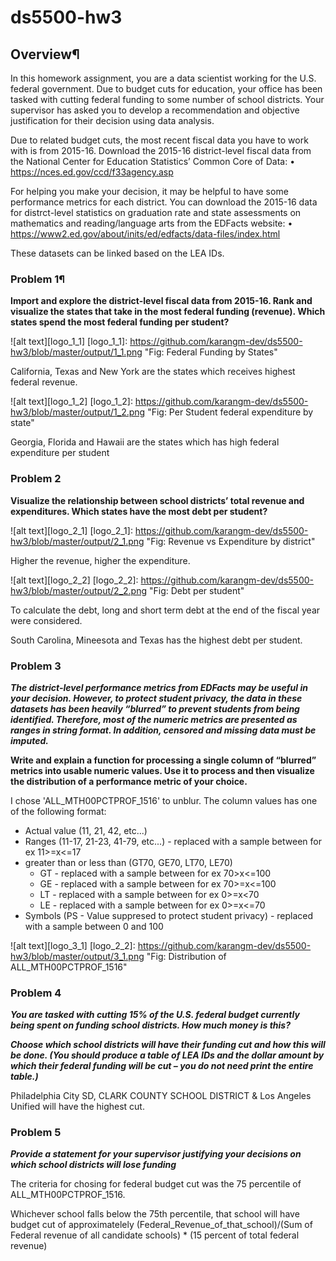# ds5500-hw3

## Overview¶

In this homework assignment, you are a data scientist working for the U.S. federal government. Due to budget cuts for education, your office has been tasked with cutting federal funding to some number of school districts. Your supervisor has asked you to develop a recommendation and objective justification for their decision using data analysis.

Due to related budget cuts, the most recent fiscal data you have to work with is from 2015-16. Download the 2015-16 district-level fiscal data from the National Center for Education Statistics’ Common Core of Data: • https://nces.ed.gov/ccd/f33agency.asp

For helping you make your decision, it may be helpful to have some performance metrics for each district. You can download the 2015-16 data for distrct-level statistics on graduation rate and state assessments on mathematics and reading/language arts from the EDFacts website: • https://www2.ed.gov/about/inits/ed/edfacts/data-files/index.html

These datasets can be linked based on the LEA IDs.

### Problem 1¶
**Import and explore the district-level fiscal data from 2015-16. Rank and visualize the states that take in the most federal funding (revenue). Which states spend the most federal funding per student?**

![alt text][logo_1_1]
[logo_1_1]: https://github.com/karangm-dev/ds5500-hw3/blob/master/output/1_1.png "Fig: Federal Funding by States"

California, Texas and New York are the states which receives highest federal revenue.

![alt text][logo_1_2]
[logo_1_2]: https://github.com/karangm-dev/ds5500-hw3/blob/master/output/1_2.png "Fig: Per Student federal expenditure by state"

Georgia, Florida and Hawaii are the states which has high federal expenditure per student

### Problem 2
**Visualize the relationship between school districts’ total revenue and expenditures. Which states have the most debt per student?**

![alt text][logo_2_1]
[logo_2_1]: https://github.com/karangm-dev/ds5500-hw3/blob/master/output/2_1.png "Fig: Revenue vs Expenditure by district"

Higher the revenue, higher the expenditure.

![alt text][logo_2_2]
[logo_2_2]: https://github.com/karangm-dev/ds5500-hw3/blob/master/output/2_2.png "Fig: Debt per student"

To calculate the debt, long and short term debt at the end of the fiscal year were considered.

South Carolina, Mineesota and Texas has the highest debt per student.

### Problem 3
***The district-level performance metrics from EDFacts may be useful in your decision. However, to protect student privacy, the data in these datasets has been heavily “blurred” to prevent students from being identified. Therefore, most of the numeric metrics are presented as ranges in string format. In addition, censored and missing data must be imputed.***

**Write and explain a function for processing a single column of “blurred” metrics into usable numeric values. Use it to process and then visualize the distribution of a performance metric of your choice.**

I chose 'ALL_MTH00PCTPROF_1516' to unblur. The column values has one of the following format:
* Actual value (11, 21, 42, etc...)
* Ranges (11-17, 21-23, 41-79, etc...) - replaced with a sample between for ex 11>=x<=17
* greater than or less than (GT70, GE70, LT70, LE70)
   * GT - replaced with a sample between for ex 70>x<=100
   * GE - replaced with a sample between for ex 70>=x<=100
   * LT - replaced with a sample between for ex 0>=x<70
   * LE - replaced with a sample between for ex 0>=x<=70
* Symbols (PS - Value suppresed to protect student privacy) - replaced with a sample between 0 and 100

![alt text][logo_3_1]
[logo_2_2]: https://github.com/karangm-dev/ds5500-hw3/blob/master/output/3_1.png "Fig: Distribution of ALL_MTH00PCTPROF_1516"


### Problem 4
***You are tasked with cutting 15% of the U.S. federal budget currently being spent on funding school districts. How much money is this?***

***Choose which school districts will have their funding cut and how this will be done. (You should produce a table of LEA IDs and the dollar amount by which their federal funding will be cut – you do not need print the entire table.)***

Philadelphia City SD, CLARK COUNTY SCHOOL DISTRICT & Los Angeles Unified will have the highest cut.

### Problem 5

***Provide a statement for your supervisor justifying your decisions on which school districts will lose funding***

The criteria for chosing for federal budget cut was the 75 percentile of ALL_MTH00PCTPROF_1516.

Whichever school falls below the 75th percentile, that school will have budget cut of approximatelely (Federal_Revenue_of_that_school)/(Sum of Federal revenue of all candidate schools) * (15 percent of total federal revenue)







